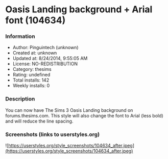 # Oasis Landing background + Arial font (104634)

### Information
- Author: Pinguintech (unknown)
- Created at: unknown
- Updated at: 8/24/2014, 9:55:05 AM
- License: NO-REDISTRIBUTION
- Category: thesims
- Rating: undefined
- Total installs: 142
- Weekly installs: 0


### Description
You can now have The Sims 3 Oasis Landing background on forums.thesims.com. This style will also change the font to Arial (less bold) and will reduce the line spacing.


### Screenshots (links to userstyles.org)
![https://userstyles.org/style_screenshots/104634_after.jpeg](https://userstyles.org/style_screenshots/104634_after.jpeg)


